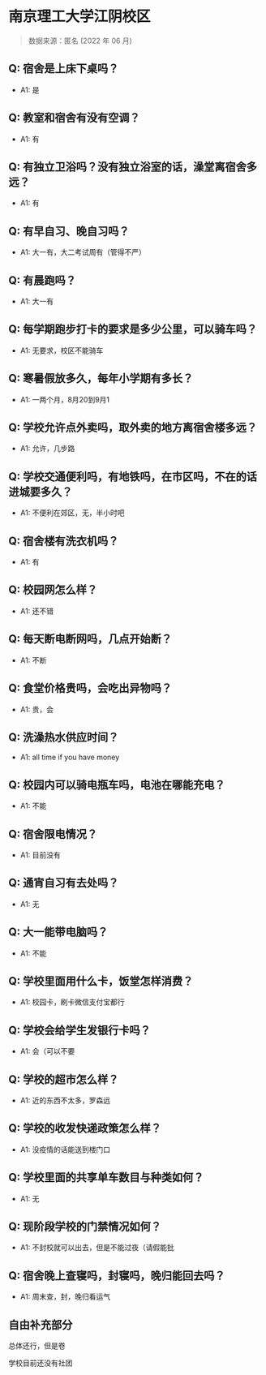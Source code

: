 # 南京理工大学江阴校区

> 数据来源：匿名 (2022 年 06 月)

## Q: 宿舍是上床下桌吗？

- A1: 是

## Q: 教室和宿舍有没有空调？

- A1: 有

## Q: 有独立卫浴吗？没有独立浴室的话，澡堂离宿舍多远？

- A1: 有

## Q: 有早自习、晚自习吗？

- A1: 大一有，大二考试周有（管得不严）

## Q: 有晨跑吗？

- A1: 大一有

## Q: 每学期跑步打卡的要求是多少公里，可以骑车吗？

- A1: 无要求，校区不能骑车

## Q: 寒暑假放多久，每年小学期有多长？

- A1: 一两个月，8月20到9月1

## Q: 学校允许点外卖吗，取外卖的地方离宿舍楼多远？

- A1: 允许，几步路

## Q: 学校交通便利吗，有地铁吗，在市区吗，不在的话进城要多久？

- A1: 不便利在郊区，无，半小时吧

## Q: 宿舍楼有洗衣机吗？

- A1: 有

## Q: 校园网怎么样？

- A1: 还不错

## Q: 每天断电断网吗，几点开始断？

- A1: 不断

## Q: 食堂价格贵吗，会吃出异物吗？

- A1: 贵，会

## Q: 洗澡热水供应时间？

- A1: all time if you have money

## Q: 校园内可以骑电瓶车吗，电池在哪能充电？

- A1: 不能

## Q: 宿舍限电情况？

- A1: 目前没有

## Q: 通宵自习有去处吗？

- A1: 无

## Q: 大一能带电脑吗？

- A1: 不能

## Q: 学校里面用什么卡，饭堂怎样消费？

- A1: 校园卡，刷卡微信支付宝都行

## Q: 学校会给学生发银行卡吗？

- A1: 会（可以不要

## Q: 学校的超市怎么样？

- A1: 近的东西不太多，罗森远

## Q: 学校的收发快递政策怎么样？

- A1: 没疫情的话能送到楼门口

## Q: 学校里面的共享单车数目与种类如何？

- A1: 无

## Q: 现阶段学校的门禁情况如何？

- A1: 不封校就可以出去，但是不能过夜（请假能批

## Q: 宿舍晚上查寝吗，封寝吗，晚归能回去吗？

- A1: 周末查，封，晚归看运气

## 自由补充部分

总体还行，但是卷

学校目前还没有社团